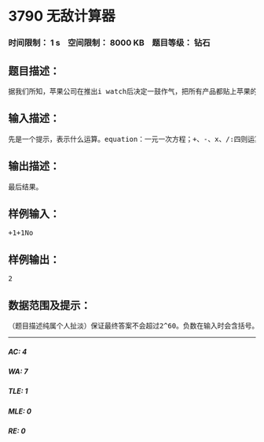 # 3790 无敌计算器   
### 时间限制： 1 s&nbsp;&nbsp;&nbsp;&nbsp;空间限制： 8000 KB&nbsp;&nbsp;&nbsp;&nbsp;题目等级： 钻石  
## 题目描述：  

<pre>
据我们所知，苹果公司在推出i watch后决定一鼓作气，把所有产品都贴上苹果的符号。经商定，库克决定推出一款苹果计算器apple Calculator。苹果是追求完美的，所以要让这款计算器涵盖几乎所有功能：四则运算，负数运算，混合运算，开方，平方，π，解方程这些运算。苹果是个大公司，这个小项目就由你这个新手来完成了，你能否胜任呢？
</pre>
  
  
## 输入描述：  

<pre>
先是一个提示，表示什么运算。equation：一元一次方程；+、-、x、/:四则运算；sqrt：开方；sqr：平方；mixed operation：混合运算；pi：含有π的式子；然后就是一个式子，如：1+22-11*22/1a+2=2a2^21+2-4+3sqrt(3)(-1)*(-2)最后提示是否使用科学计数法（Yes or No)科学计数法样例：No：1200000000Yes：1.2*10^9 
</pre>
  
  
## 输出描述：  

<pre>
最后结果。
</pre>
  
  
## 样例输入：  

<pre>
+1+1No
</pre>
  
  
## 样例输出：  

<pre>
2
</pre>
  
  
## 数据范围及提示：  

<pre>
（题目描述纯属个人扯淡）保证最终答案不会超过2^60。负数在输入时会含括号。 
</pre>
  
  
***  

##### AC: 4  
##### WA: 7  
##### TLE: 1  
##### MLE: 0  
##### RE: 0  

